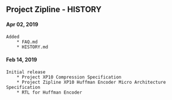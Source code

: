 ## Project Zipline - HISTORY
    
#### Apr 02, 2019
    Added
        * FAQ.md
        * HISTORY.md 

#### Feb 14, 2019
    Initial release
        * Project XP10 Compression Specification
        * Project Zipline XP10 Huffman Encoder Micro Architecture Specification
        * RTL for Huffman Encoder
